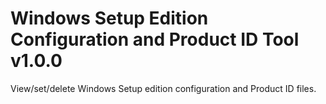 # Windows Setup Edition Configuration and Product ID Tool v1.0.0
View/set/delete Windows Setup edition configuration and Product ID files.
